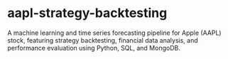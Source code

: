 # aapl-strategy-backtesting
A machine learning and time series forecasting pipeline for Apple (AAPL) stock, featuring strategy backtesting, financial data analysis, and performance evaluation using Python, SQL, and MongoDB.
